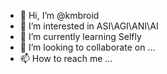 - 👋 Hi, I’m @kmbroid
- 👀 I’m interested in ASI\AGI\ANI\AI
- 🌱 I’m currently learning Selfly
- 💞️ I’m looking to collaborate on ...
- 📫 How to reach me ...

<!---
kmbroid/kmbroid is a ✨ special ✨ repository because its `README.md` (this file) appears on your GitHub profile.
You can click the Preview link to take a look at your changes.
--->
